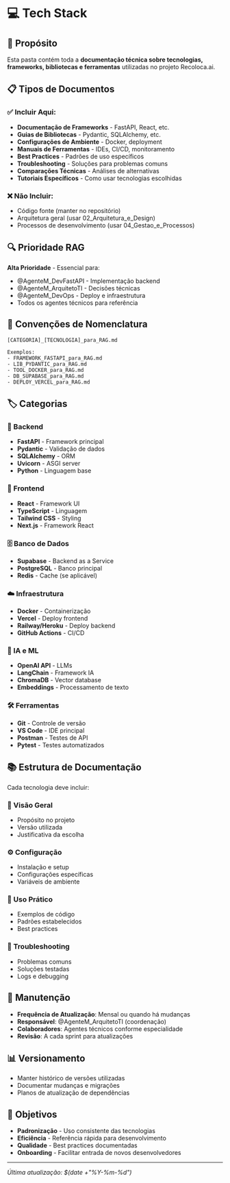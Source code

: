 # 💻 Tech Stack

## 🎯 Propósito

Esta pasta contém toda a **documentação técnica sobre tecnologias, frameworks, bibliotecas e ferramentas** utilizadas no projeto Recoloca.ai.

## 📋 Tipos de Documentos

### ✅ Incluir Aqui:
- **Documentação de Frameworks** - FastAPI, React, etc.
- **Guias de Bibliotecas** - Pydantic, SQLAlchemy, etc.
- **Configurações de Ambiente** - Docker, deployment
- **Manuais de Ferramentas** - IDEs, CI/CD, monitoramento
- **Best Practices** - Padrões de uso específicos
- **Troubleshooting** - Soluções para problemas comuns
- **Comparações Técnicas** - Análises de alternativas
- **Tutoriais Específicos** - Como usar tecnologias escolhidas

### ❌ Não Incluir:
- Código fonte (manter no repositório)
- Arquitetura geral (usar 02_Arquitetura_e_Design)
- Processos de desenvolvimento (usar 04_Gestao_e_Processos)

## 🔍 Prioridade RAG

**Alta Prioridade** - Essencial para:
- @AgenteM_DevFastAPI - Implementação backend
- @AgenteM_ArquitetoTI - Decisões técnicas
- @AgenteM_DevOps - Deploy e infraestrutura
- Todos os agentes técnicos para referência

## 📝 Convenções de Nomenclatura

```
[CATEGORIA]_[TECNOLOGIA]_para_RAG.md

Exemplos:
- FRAMEWORK_FASTAPI_para_RAG.md
- LIB_PYDANTIC_para_RAG.md
- TOOL_DOCKER_para_RAG.md
- DB_SUPABASE_para_RAG.md
- DEPLOY_VERCEL_para_RAG.md
```

## 🏷️ Categorias

### 🚀 Backend
- **FastAPI** - Framework principal
- **Pydantic** - Validação de dados
- **SQLAlchemy** - ORM
- **Uvicorn** - ASGI server
- **Python** - Linguagem base

### 🎨 Frontend
- **React** - Framework UI
- **TypeScript** - Linguagem
- **Tailwind CSS** - Styling
- **Next.js** - Framework React

### 🗄️ Banco de Dados
- **Supabase** - Backend as a Service
- **PostgreSQL** - Banco principal
- **Redis** - Cache (se aplicável)

### ☁️ Infraestrutura
- **Docker** - Containerização
- **Vercel** - Deploy frontend
- **Railway/Heroku** - Deploy backend
- **GitHub Actions** - CI/CD

### 🤖 IA e ML
- **OpenAI API** - LLMs
- **LangChain** - Framework IA
- **ChromaDB** - Vector database
- **Embeddings** - Processamento de texto

### 🛠️ Ferramentas
- **Git** - Controle de versão
- **VS Code** - IDE principal
- **Postman** - Testes de API
- **Pytest** - Testes automatizados

## 📚 Estrutura de Documentação

Cada tecnologia deve incluir:

### 📖 Visão Geral
- Propósito no projeto
- Versão utilizada
- Justificativa da escolha

### ⚙️ Configuração
- Instalação e setup
- Configurações específicas
- Variáveis de ambiente

### 🎯 Uso Prático
- Exemplos de código
- Padrões estabelecidos
- Best practices

### 🔧 Troubleshooting
- Problemas comuns
- Soluções testadas
- Logs e debugging

## 🔄 Manutenção

- **Frequência de Atualização**: Mensal ou quando há mudanças
- **Responsável**: @AgenteM_ArquitetoTI (coordenação)
- **Colaboradores**: Agentes técnicos conforme especialidade
- **Revisão**: A cada sprint para atualizações

## 📊 Versionamento

- Manter histórico de versões utilizadas
- Documentar mudanças e migrações
- Planos de atualização de dependências

## 🎯 Objetivos

- **Padronização** - Uso consistente das tecnologias
- **Eficiência** - Referência rápida para desenvolvimento
- **Qualidade** - Best practices documentadas
- **Onboarding** - Facilitar entrada de novos desenvolvedores

---

*Última atualização: $(date +"%Y-%m-%d")*